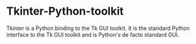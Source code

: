# Tkinter-Python-toolkit
Tkinter is a Python binding to the Tk GUI toolkit. It is the standard Python interface to the Tk GUI toolkit and is Python's de facto standard GUI.
